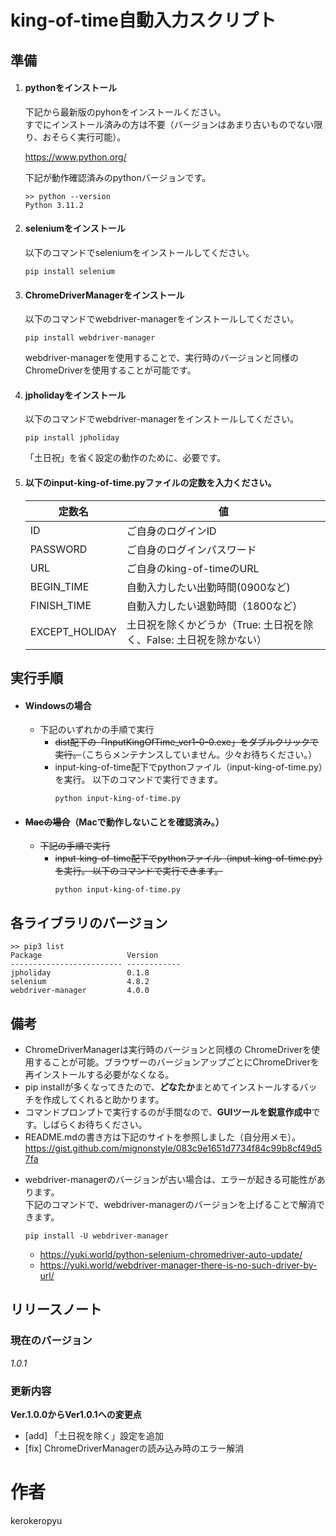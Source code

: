 # king-of-time自動入力スクリプト 
 
## 準備
1. #### pythonをインストール

    下記から最新版のpyhonをインストールください。  
    すでにインストール済みの方は不要（バージョンはあまり古いものでない限り、おそらく実行可能）。
    
    https://www.python.org/

    下記が動作確認済みのpythonバージョンです。
    ```
    >> python --version
    Python 3.11.2
    ```

2. #### seleniumをインストール
   
    以下のコマンドでseleniumをインストールしてください。
    ```コマンドプロンプト
    pip install selenium
    ```

3. #### ChromeDriverManagerをインストール
    以下のコマンドでwebdriver-managerをインストールしてください。  
    ```コマンドプロンプト
    pip install webdriver-manager
    ```  
    webdriver-managerを使用することで、実行時のバージョンと同様の ChromeDriverを使用することが可能です。
4. #### jpholidayをインストール
    以下のコマンドでwebdriver-managerをインストールしてください。 
    ```コマンドプロンプト
    pip install jpholiday
    ```  
    「土日祝」を省く設定の動作のために、必要です。

5. #### 以下のinput-king-of-time.pyファイルの定数を入力ください。
    | 定数名 | 値 |
    ----|---- 
    | ID | ご自身のログインID |
    | PASSWORD | ご自身のログインパスワード |
    | URL | ご自身のking-of-timeのURL |
    | BEGIN_TIME | 自動入力したい出勤時間(0900など) |
    | FINISH_TIME | 自動入力したい退勤時間（1800など） |
    | EXCEPT_HOLIDAY | 土日祝を除くかどうか（True: 土日祝を除く、False: 土日祝を除かない） |

## 実行手順
* #### Windowsの場合
  
    - 下記のいずれかの手順で実行
      - ~~dist配下の「InputKingOfTime_ver1-0-0.exe」をダブルクリックで実行。~~（こちらメンテナンスしていません。少々お待ちください。）
      - input-king-of-time配下でpythonファイル（input-king-of-time.py）を実行。
       以下のコマンドで実行できます。
        ```コマンドプロンプト
        python input-king-of-time.py
        ```
* #### ~~Macの場合~~（Macで動作しないことを確認済み。）
    - ~~下記の手順で実行~~
        - ~~input-king-of-time配下でpythonファイル（input-king-of-time.py）を実行。
            以下のコマンドで実行できます。~~
            ```コマンドプロンプト
            python input-king-of-time.py
            ```

## 各ライブラリのバージョン
```
>> pip3 list
Package                   Version
------------------------- ------------
jpholiday                 0.1.8
selenium                  4.8.2
webdriver-manager         4.0.0
```
## 備考
* ChromeDriverManagerは実行時のバージョンと同様の ChromeDriverを使用することが可能。ブラウザーのバージョンアップごとにChromeDriverを再インストールする必要がなくなる。
* pip installが多くなってきたので、**どなたか**まとめてインストールするバッチを作成してくれると助かります。
* コマンドプロンプトで実行するのが手間なので、**GUIツールを鋭意作成中**です。しばらくお待ちください。
* README.mdの書き方は下記のサイトを参照しました（自分用メモ）。
  https://gist.github.com/mignonstyle/083c9e1651d7734f84c99b8cf49d57fa
- webdriver-managerのバージョンが古い場合は、エラーが起きる可能性があります。  
  下記のコマンドで、webdriver-managerのバージョンを上げることで解消できます。
  ```
  pip install -U webdriver-manager
  ```
    - https://yuki.world/python-selenium-chromedriver-auto-update/
    - https://yuki.world/webdriver-manager-there-is-no-such-driver-by-url/


## リリースノート
### 現在のバージョン

*1.0.1*

### 更新内容

**Ver.1.0.0からVer1.0.1への変更点**
* [add] 「土日祝を除く」設定を追加
* [fix] ChromeDriverManagerの読み込み時のエラー解消

# 作者
kerokeropyu
